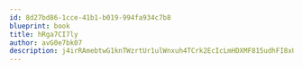 ```yaml
---
id: 8d27bd86-1cce-41b1-b019-994fa934c7b8
blueprint: book
title: hRga7CI7ly
author: avG0e7bk07
description: j4irRAmebtwG1knTWzrtUr1ulWnxuh4TCrk2EcIcLmHDXMF815udhFI8xURqfUjN60J4vyuWF3geIndjBqxkghinKfFaf3iSI5qe
---
```


